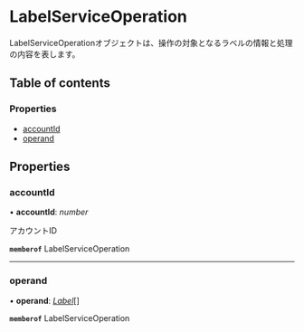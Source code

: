 # LabelServiceOperation


<div lang=\"ja\">LabelServiceOperationオブジェクトは、操作の対象となるラベルの情報と処理の内容を表します。</div> 

## Table of contents

### Properties

- [accountId](labelserviceoperation.md#accountid)
- [operand](labelserviceoperation.md#operand)

## Properties

### accountId

• **accountId**: *number*

<div lang=\"ja\">アカウントID</div> 

**`memberof`** LabelServiceOperation

___

### operand

• **operand**: [*Label*](label.md)[]

**`memberof`** LabelServiceOperation
